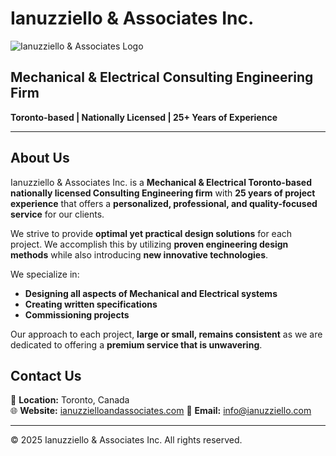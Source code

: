 # Ianuzziello & Associates Inc.

![Ianuzziello & Associates Logo](https://github.com/user-attachments/assets/c897fbe8-3edc-4d7c-907d-10acfa884991)

## Mechanical & Electrical Consulting Engineering Firm  
**Toronto-based | Nationally Licensed | 25+ Years of Experience**  

---

## About Us  
Ianuzziello & Associates Inc. is a **Mechanical & Electrical Toronto-based nationally licensed Consulting Engineering firm** with **25 years of project experience** that offers a **personalized, professional, and quality-focused service** for our clients.  

We strive to provide **optimal yet practical design solutions** for each project. We accomplish this by utilizing **proven engineering design methods** while also introducing **new innovative technologies**.  

We specialize in:  
- **Designing all aspects of Mechanical and Electrical systems**  
- **Creating written specifications**  
- **Commissioning projects**  

Our approach to each project, **large or small, remains consistent** as we are dedicated to offering a **premium service that is unwavering**.  

## Contact Us  
📍 **Location:** Toronto, Canada  
🌐 **Website:** [ianuzzielloandassociates.com](https://ianuzzielloandassociates.com) 
📩 **Email:** [info@ianuzziello.com](mailto:info@ianuzziello.com)  

---
© 2025 Ianuzziello & Associates Inc. All rights reserved.
